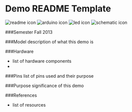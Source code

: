 Demo README Template
==================
![readme icon](https://github.com/TinkerUMD/TinkerUMD/tree/master/icons/readmeicon.jpg)
![arduino icon](https://github.com/TinkerUMD/TinkerUMD/tree/master/icons/arduinocodeicon.jpg)
![led icon](https://github.com/TinkerUMD/TinkerUMD/tree/master/icons/ledicon.jpg)
![schematic icon](https://github.com/TinkerUMD/TinkerUMD/tree/master/icons/schematicicon.jpg)

###Semester
Fall 2013

###Model
description of what this demo is

###Hardware
* list of hardware components
* 

###Pins
list of pins used and their purpose

###Purpose
significance of this demo

###References
* list of resources
